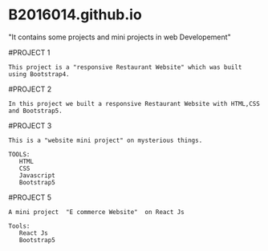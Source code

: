 # B2016014.github.io

"It contains some projects and mini projects in web Developement"

#PROJECT 1

    This project is a "responsive Restaurant Website" which was built using Bootstrap4.
    
#PROJECT 2

    In this project we built a responsive Restaurant Website with HTML,CSS and Bootstrap5.
    
#PROJECT 3
     
    This is a "website mini project" on mysterious things.
    
    TOOLS:
       HTML
       CSS
       Javascript
       Bootstrap5
       
#PROJECT 5
   
    A mini project  "E commerce Website"  on React Js
    
    Tools:
       React Js
       Bootstrap5
